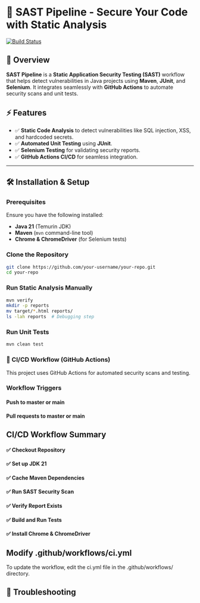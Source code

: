 # 🚀 SAST Pipeline - Secure Your Code with Static Analysis

[![Build Status](https://github.com/your-username/your-repo/actions/workflows/ci.yml/badge.svg)](https://github.com/your-username/your-repo/actions/workflows/ci.yml)

## 📖 Overview
**SAST Pipeline** is a **Static Application Security Testing (SAST)** workflow that helps detect vulnerabilities in Java projects using **Maven**, **JUnit**, and **Selenium**. It integrates seamlessly with **GitHub Actions** to automate security scans and unit tests.

## ⚡ Features
- ✅ **Static Code Analysis** to detect vulnerabilities like SQL injection, XSS, and hardcoded secrets.
- ✅ **Automated Unit Testing** using **JUnit**.
- ✅ **Selenium Testing** for validating security reports.
- ✅ **GitHub Actions CI/CD** for seamless integration.

---

## 🛠️ Installation & Setup

### **Prerequisites**
Ensure you have the following installed:
- **Java 21** (Temurin JDK)
- **Maven** (`mvn` command-line tool)
- **Chrome & ChromeDriver** (for Selenium tests)

### **Clone the Repository**
```bash
git clone https://github.com/your-username/your-repo.git
cd your-repo
```

### **Run Static Analysis Manually**
```bash
mvn verify
mkdir -p reports
mv target/*.html reports/
ls -lah reports  # Debugging step
```

### **Run Unit Tests**
```bash
mvn clean test
```
### **📌 CI/CD Workflow (GitHub Actions)**
This project uses GitHub Actions for automated security scans and testing.

### Workflow Triggers
#### Push to master or main
#### Pull requests to master or main
## **CI/CD Workflow Summary**
#### ✅ Checkout Repository
#### ✅ Set up JDK 21
#### ✅ Cache Maven Dependencies
#### ✅ Run SAST Security Scan
#### ✅ Verify Report Exists
#### ✅ Build and Run Tests
#### ✅ Install Chrome & ChromeDriver

## Modify **.github/workflows/ci.yml**
To update the workflow, edit the ci.yml file in the .github/workflows/ directory.

## 🐞 Troubleshooting

